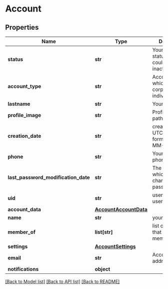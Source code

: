# Account

## Properties
Name | Type | Description | Notes
------------ | ------------- | ------------- | -------------
**status** | **str** | Your account status which could be active, inactive etc | [optional] 
**account_type** | **str** | Account type which could be corporate_admin, individual, etc | [optional] 
**lastname** | **str** | Your last name | [optional] 
**profile_image** | **str** | Profile image path | [optional] 
**creation_date** | **str** | creation date in UTC in the format of YYYY-MM-DD | [optional] 
**phone** | **str** | Your account phone number | [optional] 
**last_password_modification_date** | **str** | The date in which you have changed your password | [optional] 
**uid** | **str** | user id of current user | [optional] 
**account_data** | [**AccountAccountData**](AccountAccountData.md) |  | [optional] 
**name** | **str** | your first name | [optional] 
**member_of** | **list[str]** | list of user ids that you are member of. | [optional] 
**settings** | [**AccountSettings**](AccountSettings.md) |  | [optional] 
**email** | **str** | Account email address | [optional] 
**notifications** | **object** |  | [optional] 

[[Back to Model list]](../README.md#documentation-for-models) [[Back to API list]](../README.md#documentation-for-api-endpoints) [[Back to README]](../README.md)


